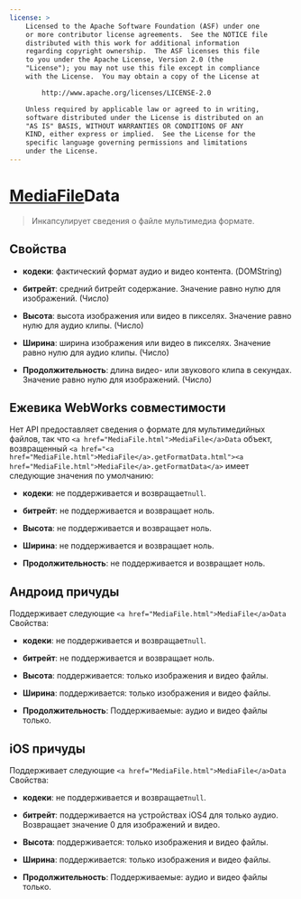 ```yaml
---
license: >
    Licensed to the Apache Software Foundation (ASF) under one
    or more contributor license agreements.  See the NOTICE file
    distributed with this work for additional information
    regarding copyright ownership.  The ASF licenses this file
    to you under the Apache License, Version 2.0 (the
    "License"); you may not use this file except in compliance
    with the License.  You may obtain a copy of the License at

        http://www.apache.org/licenses/LICENSE-2.0

    Unless required by applicable law or agreed to in writing,
    software distributed under the License is distributed on an
    "AS IS" BASIS, WITHOUT WARRANTIES OR CONDITIONS OF ANY
    KIND, either express or implied.  See the License for the
    specific language governing permissions and limitations
    under the License.
---
```


# <a href="MediaFile.html">MediaFile</a>Data

> Инкапсулирует сведения о файле мультимедиа формате.

## Свойства

*   **кодеки**: фактический формат аудио и видео контента. (DOMString)

*   **битрейт**: средний битрейт содержание. Значение равно нулю для изображений. (Число)

*   **Высота**: высота изображения или видео в пикселях. Значение равно нулю для аудио клипы. (Число)

*   **Ширина**: ширина изображения или видео в пикселях. Значение равно нулю для аудио клипы. (Число)

*   **Продолжительность**: длина видео- или звукового клипа в секундах. Значение равно нулю для изображений. (Число)

## Ежевика WebWorks совместимости

Нет API предоставляет сведения о формате для мультимедийных файлов, так что `<a href="MediaFile.html">MediaFile</a>Data` объект, возвращенный `<a href="<a href="MediaFile.html">MediaFile</a>.getFormatData.html"><a href="MediaFile.html">MediaFile</a>.getFormatData</a>` имеет следующие значения по умолчанию:

*   **кодеки**: не поддерживается и возвращает`null`.

*   **битрейт**: не поддерживается и возвращает ноль.

*   **Высота**: не поддерживается и возвращает ноль.

*   **Ширина**: не поддерживается и возвращает ноль.

*   **Продолжительность**: не поддерживается и возвращает ноль.

## Андроид причуды

Поддерживает следующие `<a href="MediaFile.html">MediaFile</a>Data` Свойства:

*   **кодеки**: не поддерживается и возвращает`null`.

*   **битрейт**: не поддерживается и возвращает ноль.

*   **Высота**: поддерживается: только изображения и видео файлы.

*   **Ширина**: поддерживается: только изображения и видео файлы.

*   **Продолжительность**: Поддерживаемые: аудио и видео файлы только.

## iOS причуды

Поддерживает следующие `<a href="MediaFile.html">MediaFile</a>Data` Свойства:

*   **кодеки**: не поддерживается и возвращает`null`.

*   **битрейт**: поддерживается на устройствах iOS4 для только аудио. Возвращает значение 0 для изображений и видео.

*   **Высота**: поддерживается: только изображения и видео файлы.

*   **Ширина**: поддерживается: только изображения и видео файлы.

*   **Продолжительность**: Поддерживаемые: аудио и видео файлы только.